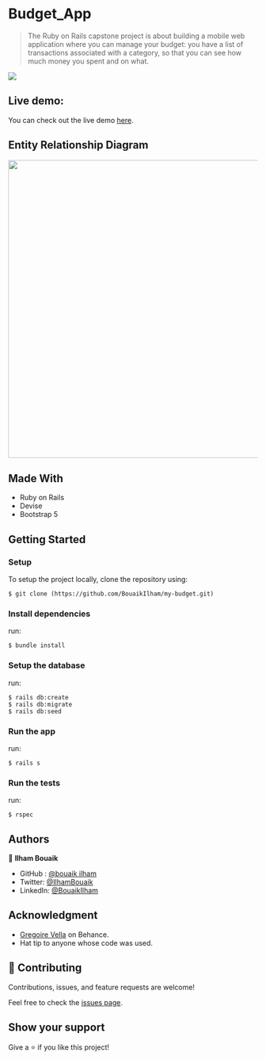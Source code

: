 # Budget_App

> The Ruby on Rails capstone project is about building a mobile web application where you can manage your budget: you have a list of transactions associated with a category, so that you can see how much money you spent and on what.

![](https://img.shields.io/badge/Microverse-blueviolet)

## Live demo:

You can check out the live demo [here](https://nameless-anchorage-50346.herokuapp.com/categories).

## Entity Relationship Diagram

<img src="https://user-images.githubusercontent.com/50721479/190148367-be9ac1c0-2d96-4049-aea3-8e5d75c1f5fa.png" width="600">

## Made With

- Ruby on Rails
- Devise
- Bootstrap 5

## Getting Started

### Setup

To setup the project locally, clone the repository using:

```
$ git clone (https://github.com/BouaikIlham/my-budget.git)
```

### Install dependencies

run:

```
$ bundle install
```

### Setup the database

run:

```
$ rails db:create
$ rails db:migrate
$ rails db:seed
```

### Run the app

run:

```
$ rails s
```

### Run the tests

run:

```
$ rspec
```

## Authors

👤 **Ilham Bouaik**

- GitHub : [@bouaik ilham](https://github.com/BouaikIlham)
- Twitter: [@IlhamBouaik](https://twitter.com/IlhamBouaik)
- LinkedIn: [@BouaikIlham](https://www.linkedin.com/in/bouaik-ilham-478478230/)

## Acknowledgment

- [Gregoire Vella](https://www.behance.net/gregoirevella) on Behance.
- Hat tip to anyone whose code was used.

## 🤝 Contributing

Contributions, issues, and feature requests are welcome!

Feel free to check the [issues page](../../issues/).

## Show your support

Give a ⭐️ if you like this project!
